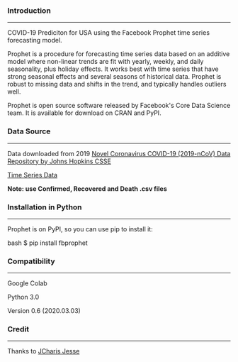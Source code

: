 ### Introduction
___

COVID-19 Prediciton for USA using the Facebook Prophet time series forecasting model.

Prophet is a procedure for forecasting time series data based on an additive model where non-linear trends are fit with yearly, weekly, and daily seasonality, plus holiday effects. It works best with time series that have strong seasonal effects and several seasons of historical data. Prophet is robust to missing data and shifts in the trend, and typically handles outliers well.

Prophet is open source software released by Facebook's Core Data Science team. It is available for download on CRAN and PyPI.

### Data Source
___

Data downloaded from 2019 [Novel Coronavirus COVID-19 (2019-nCoV) Data Repository by Johns Hopkins CSSE](https://github.com/CSSEGISandData/COVID-19)

[Time Series Data](https://github.com/CSSEGISandData/COVID-19/tree/master/csse_covid_19_data/csse_covid_19_time_series)

**Note: use Confirmed, Recovered and Death .csv files**

### Installation in Python
___

Prophet is on PyPI, so you can use pip to install it:

bash $ pip install fbprophet

### Compatibility
___

Google Colab

Python 3.0

Version 0.6 (2020.03.03)

### Credit
___

Thanks to [JCharis Jesse](https://github.com/Jcharis)  

  
